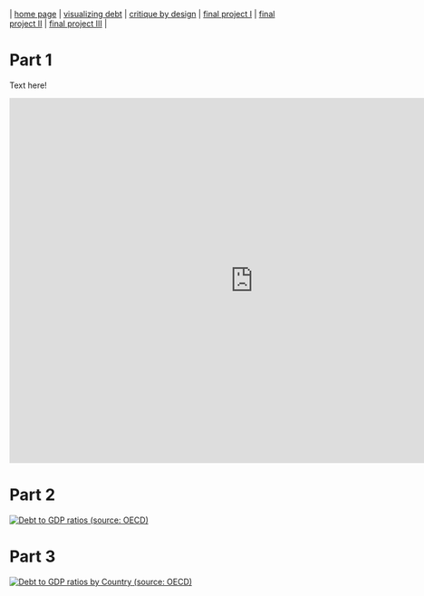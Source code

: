 | [home page](https://cvivek98.github.io/chinmay-vivek-portfolio/) | [visualizing debt](visualizing-government-debt) | [critique by design](critique-by-design) | [final project I](final-project-part-one) | [final project II](final-project-part-two) | [final project III](final-project-part-three) |

# Part 1
Text here!

<iframe src="https://data.oecd.org/chart/7kmE" width="860" height="645" style="border: 0" mozallowfullscreen="true" webkitallowfullscreen="true" allowfullscreen="true"><a href="https://data.oecd.org/chart/7kmE" target="_blank">OECD Chart: General government debt, Total, % of GDP, Annual, 2022</a></iframe>

# Part 2
<div class='tableauPlaceholder' id='viz1706555345745' style='position: relative'><noscript><a href='#'><img alt='Debt to GDP ratios (source: OECD)                                                                                              'src='https:&#47;&#47;public.tableau.com&#47;static&#47;images&#47;OE&#47;OECDDebttoGDPRatios&#47;DebttoGDPratiossourceOECD&#47;1_rss.png' style='border: none' /></a></noscript><object class='tableauViz'  style='display:none;'><param name='host_url' value='https%3A%2F%2Fpublic.tableau.com%2F' /> <param name='embed_code_version' value='3' /> <param name='site_root' value='' /><param name='name' value='OECDDebttoGDPRatios&#47;DebttoGDPratiossourceOECD' /><param name='tabs' value='no' /><param name='toolbar' value='yes' /><param name='static_image'
value='https:&#47;&#47;public.tableau.com&#47;static&#47;images&#47;OE&#47;OECDDebttoGDPRatios&#47;DebttoGDPratiossourceOECD&#47;1.png' /> <param name='animate_transition' value='yes' /><param name='display_static_image' value='yes' /><param name='display_spinner' value='yes' /><param name='display_overlay' value='yes' /><param name='display_count' value='yes' /><param name='language' value='en-US' /><param name='filter' value='publish=yes' /></object></div>
<script type='text/javascript'>
  var divElement = document.getElementById('viz1706555345745');
  var vizElement = divElement.getElementsByTagName('object')[0];
  vizElement.style.width='100%';vizElement.style.height=(divElement.offsetWidth*0.75)+'px';
  var scriptElement = document.createElement('script');
  scriptElement.src = 'https://public.tableau.com/javascripts/api/viz_v1.js';
  vizElement.parentNode.insertBefore(scriptElement, vizElement);
</script>

# Part 3
<div class='tableauPlaceholder' id='viz1706563717508' style='position: relative'><noscript><a href='#'><img alt='Debt to GDP ratios by Country (source: OECD) ' src='https:&#47;&#47;public.tableau.com&#47;static&#47;images&#47;MQ&#47;MQJC6QKFH&#47;1_rss.png' style='border: none' /></a></noscript><object class='tableauViz'  style='display:none;'><param name='host_url' value='https%3A%2F%2Fpublic.tableau.com%2F' /> <param name='embed_code_version' value='3' /> <param name='path' value='shared&#47;MQJC6QKFH' /> <param name='toolbar' value='yes' /><param name='static_image' value='https:&#47;&#47;public.tableau.com&#47;static&#47;images&#47;MQ&#47;MQJC6QKFH&#47;1.png' /> <param name='animate_transition' value='yes' /><param name='display_static_image' value='yes' /><param name='display_spinner' value='yes' /><param name='display_overlay' value='yes' /><param name='display_count' value='yes' /><param name='language' value='en-US' /><param name='filter' value='publish=yes' /></object></div>
<script type='text/javascript'>
  var divElement = document.getElementById('viz1706563717508');
  var vizElement = divElement.getElementsByTagName('object')[0];
  vizElement.style.width='100%';vizElement.style.height=(divElement.offsetWidth*0.75)+'px';
  var scriptElement = document.createElement('script');
  scriptElement.src = 'https://public.tableau.com/javascripts/api/viz_v1.js';
  vizElement.parentNode.insertBefore(scriptElement, vizElement);
</script>
